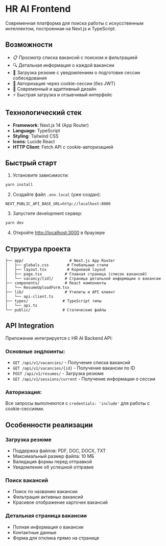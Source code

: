 # HR AI Frontend

Современная платформа для поиска работы с искусственным интеллектом, построенная на Next.js и TypeScript.

## Возможности

- 📋 Просмотр списка вакансий с поиском и фильтрацией
- 🔍 Детальная информация о каждой вакансии
- 📄 Загрузка резюме с уведомлением о подготовке сессии собеседования
- 🔐 Авторизация через cookie-сессии (без JWT)
- 🎨 Современный и адаптивный дизайн
- ⚡ Быстрая загрузка и отзывчивый интерфейс

## Технологический стек

- **Framework**: Next.js 14 (App Router)
- **Language**: TypeScript
- **Styling**: Tailwind CSS
- **Icons**: Lucide React
- **HTTP Client**: Fetch API с cookie-авторизацией

## Быстрый старт

1. Установите зависимости:
```bash
yarn install
```

2. Создайте файл `.env.local` (уже создан):
```env
NEXT_PUBLIC_API_BASE_URL=http://localhost:8000
```

3. Запустите development сервер:
```bash
yarn dev
```

4. Откройте [http://localhost:3000](http://localhost:3000) в браузере

## Структура проекта

```
├── app/                    # Next.js App Router
│   ├── globals.css        # Глобальные стили
│   ├── layout.tsx         # Корневой layout
│   ├── page.tsx          # Главная страница (список вакансий)
│   └── vacancy/[id]/     # Страница детальной информации о вакансии
├── components/           # React компоненты
│   └── ResumeUploadForm.tsx
├── lib/                  # Утилиты и API клиент
│   └── api-client.ts
├── types/               # TypeScript типы
│   └── api.ts
└── public/              # Статические файлы
```

## API Integration

Приложение интегрируется с HR AI Backend API:

### Основные эндпоинты:
- `GET /api/v1/vacancies/` - Получение списка вакансий
- `GET /api/v1/vacancies/{id}` - Получение вакансии по ID
- `POST /api/v1/resumes/` - Загрузка резюме
- `GET /api/v1/sessions/current` - Получение информации о сессии

### Авторизация:
Все запросы выполняются с `credentials: 'include'` для работы с cookie-сессиями.

## Особенности реализации

### Загрузка резюме
- Поддержка файлов: PDF, DOC, DOCX, TXT
- Максимальный размер файла: 10 МБ
- Валидация формы перед отправкой
- Уведомление об успешной отправке

### Поиск вакансий
- Поиск по названию вакансии
- Фильтрация активных вакансий
- Красивое отображение карточек вакансий

### Детальная страница вакансии
- Полная информация о вакансии
- Контактные данные
- Форма для отклика прямо на странице
